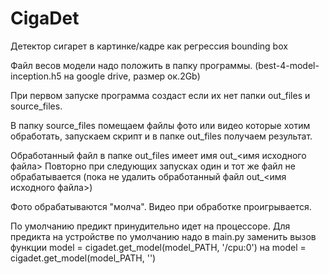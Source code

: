 # CigaDet

Детектор сигарет в картинке/кадре как регрессия bounding box

Файл весов модели надо положить в папку программы.
(best-4-model-inception.h5 на google drive, размер ок.2Gb)

При первом запуске программа создаст если их нет папки out_files и source_files.

В папку source_files помещаем файлы фото или видео которые хотим обработать,
запускаем скрипт и в папке out_files получаем результат.

Обработанный файл в папке out_files имеет имя out_<имя исходного файла>
Повторно при следующих запусках один и тот же файл не обрабатывается 
(пока не удалить обработанный файл out_<имя исходного файла>)

Фото обрабатываются "молча".
Видео при обработке проигрывается.

По умолчанию предикт принудительно идет на процессоре.
Для предикта на устройстве по умолчанию надо в main.py заменить 
вызов функции model = cigadet.get_model(model_PATH, '/cpu:0')
на model = cigadet.get_model(model_PATH, '')
